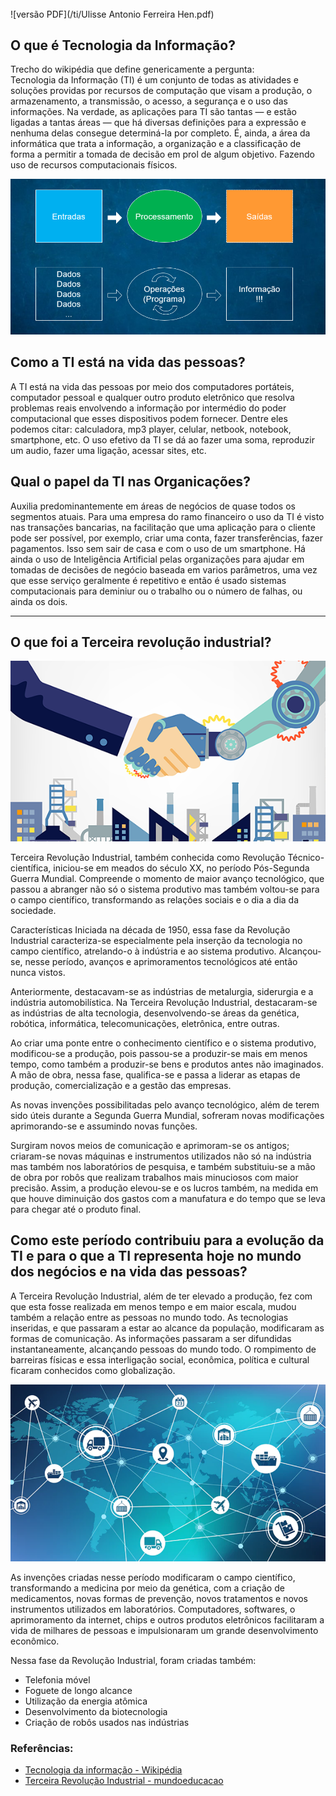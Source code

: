 ###### 
![versão PDF](/ti/Ulisse Antonio Ferreira Hen.pdf)
## O que é Tecnologia da Informação? 


Trecho do wikipédia que define genericamente a pergunta:  
Tecnologia da Informação (TI) é um conjunto de todas as atividades e soluções providas por recursos de computação que visam a produção, o armazenamento, a transmissão, o acesso, a segurança e o uso das informações. Na verdade, as aplicações para TI são tantas — e estão ligadas a tantas áreas — que há diversas definições para a expressão e nenhuma delas consegue determiná-la por completo. É, ainda, a área da informática que trata a informação, a organização e a classificação de forma a permitir a tomada de decisão em prol de algum objetivo. Fazendo uso de recursos computacionais físicos.  


![image](ti.png)

## Como a TI está na vida das pessoas?


A TI está na vida das pessoas por meio dos computadores portáteis, computador pessoal e qualquer outro produto eletrônico que resolva problemas reais envolvendo a informação por intermédio do poder computacional que esses dispositivos podem fornecer. Dentre eles podemos citar: calculadora, mp3 player, celular, netbook, notebook, smartphone, etc. O uso efetivo da TI se dá ao fazer uma soma, reproduzir um audio, fazer uma ligação, acessar sites, etc.

## Qual o papel da TI nas Organicações?


Auxilia predominantemente em áreas de negócios de quase todos os segmentos atuais. Para uma empresa do ramo financeiro o uso da TI é visto nas transações bancarias, na facilitação que uma aplicação para o cliente pode ser possível, por exemplo, criar uma conta, fazer transferências, fazer pagamentos. Isso sem sair de casa e com o uso de um smartphone. Há ainda o uso de Inteligência Artificial pelas organizações para ajudar em tomadas de decisões de negócio baseada em varios parâmetros, uma vez que esse serviço geralmente é repetitivo e então é usado sistemas computacionais para deminiur ou o trabalho ou o número de falhas, ou ainda os dois.

----

## O que foi a Terceira revolução industrial?

![image](3a-revolucao.webp)  


Terceira Revolução Industrial, também conhecida como Revolução Técnico-científica, iniciou-se em meados do século XX, no período Pós-Segunda Guerra Mundial. Compreende o momento de maior avanço tecnológico, que passou a abranger não só o sistema produtivo mas também voltou-se para o campo científico, transformando as relações sociais e o dia a dia da sociedade.

Características
Iniciada na década de 1950, essa fase da Revolução Industrial caracteriza-se especialmente pela inserção da tecnologia no campo científico, atrelando-o à indústria e ao sistema produtivo. Alcançou-se, nesse período, avanços e aprimoramentos tecnológicos até então nunca vistos.

Anteriormente, destacavam-se as indústrias de metalurgia, siderurgia e a indústria automobilística. Na Terceira Revolução Industrial, destacaram-se as indústrias de alta tecnologia, desenvolvendo-se áreas da genética, robótica, informática, telecomunicações, eletrônica, entre outras.

Ao criar uma ponte entre o conhecimento científico e o sistema produtivo, modificou-se a produção, pois passou-se a produzir-se mais em menos tempo, como também a produzir-se bens e produtos antes não imaginados. A mão de obra, nessa fase, qualifica-se e passa a liderar as etapas de produção, comercialização e a gestão das empresas.

As novas invenções possibilitadas pelo avanço tecnológico, além de terem sido úteis durante a Segunda Guerra Mundial, sofreram novas modificações aprimorando-se e assumindo novas funções.

Surgiram novos meios de comunicação e aprimoram-se os antigos; criaram-se novas máquinas e instrumentos utilizados não só na indústria mas também nos laboratórios de pesquisa, e também substituiu-se a mão de obra por robôs que realizam trabalhos mais minuciosos com maior precisão. Assim, a produção elevou-se e os lucros também, na medida em que houve diminuição dos gastos com a manufatura e do tempo que se leva para chegar até o produto final.


## Como este período contribuiu para a evolução da TI e para o que a TI representa hoje no mundo dos negócios e na vida das pessoas? 


A Terceira Revolução Industrial, além de ter elevado a produção, fez com que esta fosse realizada em menos tempo e em maior escala, mudou também a relação entre as pessoas no mundo todo. As tecnologias inseridas, e que passaram a estar ao alcance da população, modificaram as formas de comunicação. As informações passaram a ser difundidas instantaneamente, alcançando pessoas do mundo todo. O rompimento de barreiras físicas e essa interligação social, econômica, política e cultural ficaram conhecidos como globalização.

![image](globalizacao.png)  

As invenções criadas nesse período modificaram o campo científico, transformando a medicina por meio da genética, com a criação de medicamentos, novas formas de prevenção, novos tratamentos e novos instrumentos utilizados em laboratórios. Computadores, softwares, o aprimoramento da internet, chips e outros produtos eletrônicos facilitaram a vida de milhares de pessoas e impulsionaram um grande desenvolvimento econômico.

Nessa fase da Revolução Industrial, foram criadas também:

 - Telefonia móvel
 - Foguete de longo alcance
 - Utilização da energia atômica
 - Desenvolvimento da biotecnologia
 - Criação de robôs usados nas indústrias

### Referências:
 - [Tecnologia da informação - Wikipédia](https://pt.wikipedia.org/wiki/Tecnologia_da_informa%C3%A7%C3%A3o)
 - [Terceira Revolução Industrial - mundoeducacao ](https://mundoeducacao.uol.com.br/geografia/terceira-revolucao-industrial.htm)
